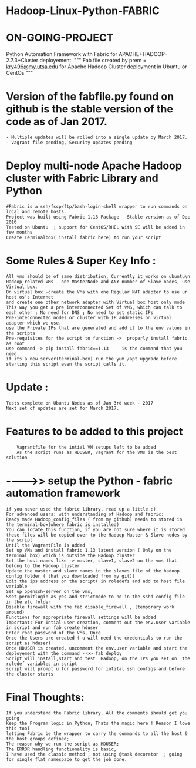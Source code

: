 # Hadoop-Linux-Python-FABRIC
# ON-GOING-PROJECT    
Python Automation Framework with Fabric for APACHE+HADOOP-2.7.3+Cluster deployement.
""" Fab file created by prem = kry496@my.utsa.edu for Apache Hadoop Cluster deployment in Ubuntu or CentOs """

# Version of the fabfile.py found on github is the stable version of the code as of Jan 2017.
	- Multiple updates will be rolled into a single update by March 2017.
	- Vagrant file pending, Security updates pending

# Deploy multi-node Apache Hadoop cluster with Fabric Library and Python
	#Fabric is a ssh/fscp/ftp/bash-login-shell wrapper to run commands on local and remote hosts. 
	Project was built using Fabric 1.13 Package - Stable version as of Dec 2016
	Tested on Ubuntu  ; support for CentOS/RHEL with SE will be added in few months 
	Create Terminalbox( install fabric here) to run your script											
# Some Rules & Super Key Info :
	All vms should be of same distribution, Currently it works on ubuntu\n
	Hadoop related VMs - one MasterNode and ANY number of Slave nodes, use Virtual box. 
	On virtual box -create the VMs with one Regular NAT adapter to use ur host os's Internet
	and create one other network adapter with Virtual box host only mode
	This way you get a pre interconnected Set of VMS, which can talk to each other ; No need for DNS ; No need to set static IPs
	Pre-inteconnected nodes or cluster with IP addresses on virtual adapter which we use.
	use the Private IPs that are generated and add it to the env values in the scripts
	Pre-requisites for the script to function ->  properly install fabric as root
	use command -> pip install fabric==1.13     is the command that you need.
	if its a new server(terminal-box) run the yum /apt upgrade before starting this script even the script calls it.



# Update : 
	Tests complete on Ubuntu Nodes as of Jan 3rd week - 2017
	Next set of updates are set for March 2017.

# Features to be added to this project
 		Vagrantfile for the intial VM setups left to be added
		As the script runs as HDUSER, vagrant for the VMs is the best solution 

# ---->>  setup the Python - fabric automation framework
	if you never used the fabric library, read up a little :)
	For advanced users: with understanding of Hadoop and fabric:
	Ready made Hadoop_config_files ( from my github) needs to stored in the terminal-box(where fabric is installed)  
	You can locate this function, if you are not sure where it is stored
	these files will be copied over to the Hadoop Master & Slave nodes by the script
	Until the VagrantFile is added
	Set up VMs and install fabric 1.13 latest version ( Only on the terminal box) which is outside the Hadoop cluster
	Set the host names like -> master, slave1, slave2 on the vms that belong to the Hadoop cluster
	Update the master and slave names in the slaves file of the hadoop config folder ( that you downloaded from my git)(
	Edit the ips address on the script( in roledefs and add to host file variable
	Set up openssh-server on the vms, 
	Sset permitlogin as yes and strictmode to no in the sshd config file in the etc folder
	Disable firewall with the fab disable_firewall , (temporary work around)
	Functions for appropriate firewall settings will be added
	Important: For Intial user creation, comment out the env.user variable in script and run fab create_hduser
	Enter root password of the VMs, Once
	Once the Users are created ( u will need the credentials to run the script as hduser)
	Once HDUSER is created, uncomment the env.user variable and start the deployement with the command -->> fab deploy
	Script will install,start and test  Hadoop, on the IPs you set on  the roledef variables in script
	script will prompt u for password for intital ssh configs and before the cluster starts

# Final Thoughts:
	If you understand the Fabric library, All the comments should get you going 
	Keep the Program logic in Python; Thats the magic here ! Reason I love this tool
	letting Fabric be the wrapper to carry the commands to all the host & the host groups defined;
	The reason why we run the script as HDUSER; 
	The ERROR handling functionality is basic, 
	I have used the classic method ; not using @task decorator  ; going for single flat namespace to get the job done.
	
	

